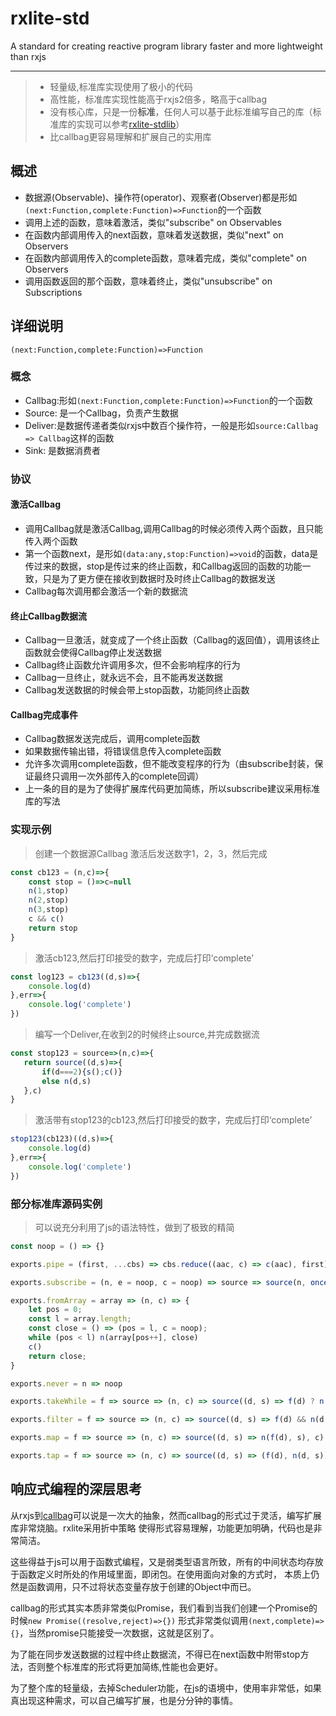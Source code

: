 # rxlite-std
A standard for creating reactive program library faster and more lightweight than rxjs

-------

> * 轻量级,标准库实现使用了极小的代码
> * 高性能，标准库实现性能高于rxjs2倍多，略高于callbag
> * 没有核心库，只是一份**标准**，任何人可以基于此标准编写自己的库（标准库的实现可以参考[rxlite-stdlib](https://github.com/langhuihui/rxlite-std/tree/master/stdlib)）
> * 比callbag更容易理解和扩展自己的实用库

## 概述

* 数据源(Observable)、操作符(operator)、观察者(Observer)都是形如`(next:Function,complete:Function)=>Function`的一个函数
* 调用上述的函数，意味着激活，类似"subscribe" on Observables
* 在函数内部调用传入的next函数，意味着发送数据，类似"next" on Observers
* 在函数内部调用传入的complete函数，意味着完成，类似"complete" on Observers
* 调用函数返回的那个函数，意味着终止，类似"unsubscribe" on Subscriptions

## 详细说明

`(next:Function,complete:Function)=>Function`

### 概念

* Callbag:形如`(next:Function,complete:Function)=>Function`的一个函数
* Source: 是一个Callbag，负责产生数据
* Deliver:是数据传递者类似rxjs中数百个操作符，一般是形如`source:Callbag => Callbag`这样的函数
* Sink: 是数据消费者

### 协议

#### 激活Callbag
- 调用Callbag就是激活Callbag,调用Callbag的时候必须传入两个函数，且只能传入两个函数
- 第一个函数next，是形如`(data:any,stop:Function)=>void`的函数，data是传过来的数据，stop是传过来的终止函数，和Callbag返回的函数的功能一致，只是为了更方便在接收到数据时及时终止Callbag的数据发送
- Callbag每次调用都会激活一个新的数据流

#### 终止Callbag数据流
- Callbag一旦激活，就变成了一个终止函数（Callbag的返回值），调用该终止函数就会使得Callbag停止发送数据
- Callbag终止函数允许调用多次，但不会影响程序的行为
- Callbag一旦终止，就永远不会，且不能再发送数据
- Callbag发送数据的时候会带上stop函数，功能同终止函数

#### Callbag完成事件
- Callbag数据发送完成后，调用complete函数
- 如果数据传输出错，将错误信息传入complete函数
- 允许多次调用complete函数，但不能改变程序的行为（由subscribe封装，保证最终只调用一次外部传入的complete回调）
- 上一条的目的是为了使得扩展库代码更加简练，所以subscribe建议采用标准库的写法

### 实现示例

> 创建一个数据源Callbag 激活后发送数字1，2，3，然后完成
```js
const cb123 = (n,c)=>{
    const stop = ()=>c=null
    n(1,stop)
    n(2,stop)
    n(3,stop)
    c && c()
    return stop
}
```

> 激活cb123,然后打印接受的数字，完成后打印‘complete’
```js
const log123 = cb123((d,s)=>{
    console.log(d)
},err=>{
    console.log('complete')
})
```

> 编写一个Deliver,在收到2的时候终止source,并完成数据流
```js
const stop123 = source=>(n,c)=>{
   return source((d,s)=>{
       if(d===2){s();c()}
       else n(d,s)
   },c)
}
```

> 激活带有stop123的cb123,然后打印接受的数字，完成后打印‘complete’

```js
stop123(cb123)((d,s)=>{
    console.log(d)
},err=>{
    console.log('complete')
})
```


### 部分标准库源码实例

> 可以说充分利用了js的语法特性，做到了极致的精简

```js
const noop = () => {}

exports.pipe = (first, ...cbs) => cbs.reduce((aac, c) => c(aac), first);

exports.subscribe = (n, e = noop, c = noop) => source => source(n, once(err => err ? e(err) : c()))

exports.fromArray = array => (n, c) => {
    let pos = 0;
    const l = array.length;
    const close = () => (pos = l, c = noop);
    while (pos < l) n(array[pos++], close)
    c()
    return close;
}

exports.never = n => noop

exports.takeWhile = f => source => (n, c) => source((d, s) => f(d) ? n(d, s) : (s(), c()), c)

exports.filter = f => source => (n, c) => source((d, s) => f(d) && n(d, s), c)

exports.map = f => source => (n, c) => source((d, s) => n(f(d), s), c);

exports.tap = f => source => (n, c) => source((d, s) => (f(d), n(d, s)), c);
```

## 响应式编程的深层思考

从rxjs到[callbag](https://github.com/callbag/callbag)可以说是一次大的抽象，然而callbag的形式过于灵活，编写扩展库非常烧脑。rxlite采用折中策略
使得形式容易理解，功能更加明确，代码也是非常简洁。

这些得益于js可以用于函数式编程，又是弱类型语言所致，所有的中间状态均存放于函数定义时所处的作用域里面，即闭包。在使用面向对象的方式时，
本质上仍然是函数调用，只不过将状态变量存放于创建的Object中而已。

callbag的形式其实本质非常类似Promise，我们看到当我们创建一个Promise的时候`new Promise((resolve,reject)=>{})`
形式非常类似调用`(next,complete)=>{}`，当然promise只能接受一次数据，这就是区别了。

为了能在同步发送数据的过程中终止数据流，不得已在next函数中附带stop方法，否则整个标准库的形式将更加简练,性能也会更好。

为了整个库的轻量级，去掉Scheduler功能，在js的语境中，使用率非常低，如果真出现这种需求，可以自己编写扩展，也是分分钟的事情。

